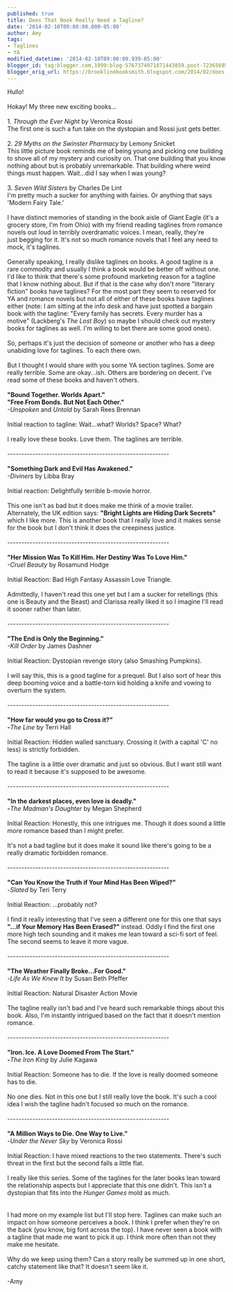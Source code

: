 ```yaml
---
published: true
title: Does That Book Really Need a Tagline?
date: '2014-02-10T09:00:00.000-05:00'
author: Amy
tags:
- Taglines
- YA
modified_datetime: '2014-02-10T09:00:09.939-05:00'
blogger_id: tag:blogger.com,1999:blog-5767374071871443859.post-7236569518813542926
blogger_orig_url: https://brooklinebooksmith.blogspot.com/2014/02/does-that-book-really-need-tagline.html
---
```


Hullo!<br /><br />Hokay! My three new exciting books...<br /><br />1. <i>Through the Ever Night</i> by Veronica Rossi<br />The first one is such a fun take on the dystopian and Rossi just gets better.<br /><br />2. <i>29 Myths on the Swinster Pharmacy</i> by Lemony Snicket<br />This little picture book reminds me of being young and picking one building to shove all of my mystery and curiosity on. That one building that you know nothing about but is probably unremarkable. That building where weird things must happen. Wait...did I say when I was young?<br /><br />3. <i>Seven Wild Sisters</i> by Charles De Lint<br />I'm pretty much a sucker for anything with fairies. Or anything that says 'Modern Fairy Tale.'<br /><br />I have distinct memories of standing in the book&nbsp;aisle of Giant Eagle (it's a grocery store, I'm from Ohio) with my&nbsp;friend reading taglines from romance novels out loud in terribly overdramatic voices. I mean, really, they're just&nbsp;begging for it.&nbsp;It's not so much romance novels that I feel any need to mock, it's taglines.<br /><br />Generally speaking, I really dislike taglines on books. A good tagline is&nbsp;a rare commodity and usually I think&nbsp;a book would be better off without&nbsp;one. I'd like to think that there's some&nbsp;profound marketing reason for a tagline that I know nothing about. But if that is the case why don't more "literary fiction" books have taglines? For the most part they seem to reserved for YA and romance novels but not all of either of these books have taglines either (note: I am sitting at the info desk and have just spotted a bargain book with the tagline: "Every family has secrets. Every murder has a motive" (Lackberg's <em>The Lost Boy</em>)&nbsp;so maybe I should check out mystery books for taglines as well. I'm willing to bet there are some good ones).<br /><br />So, perhaps it's just the decision of someone or another who has a deep unabiding love for taglines. To each there own. <br /><br />But I thought I would share with you some&nbsp;YA section&nbsp;taglines. Some are really terrible. Some are okay...ish. Others are bordering on&nbsp;decent. I've read some of these books and haven't others.<br /><strong> <br />"Bound Together. Worlds Apart."<br />"Free From Bonds. But Not Each Other."</strong> <br /><em>-Unspoken</em> and <em>Untold</em> by Sarah Rees Brennan<br /><br />Initial reaction to tagline: Wait...what? Worlds? Space? What?<br /><br />I really love these books. Love them. The taglines are terrible.<br />&nbsp;&nbsp;&nbsp;&nbsp;&nbsp;&nbsp;&nbsp;&nbsp;&nbsp;&nbsp;&nbsp;&nbsp;&nbsp;&nbsp;&nbsp;&nbsp;&nbsp;&nbsp;&nbsp;&nbsp;&nbsp;&nbsp;&nbsp;&nbsp;&nbsp;&nbsp;&nbsp;&nbsp;&nbsp;&nbsp;&nbsp;&nbsp;&nbsp;&nbsp;&nbsp;&nbsp;&nbsp;&nbsp;&nbsp;&nbsp;&nbsp;&nbsp;&nbsp;&nbsp;&nbsp;&nbsp;&nbsp;&nbsp;&nbsp;&nbsp;&nbsp;&nbsp;&nbsp;&nbsp;&nbsp;&nbsp;&nbsp;&nbsp;&nbsp;&nbsp;&nbsp;&nbsp;&nbsp;&nbsp;&nbsp;&nbsp;&nbsp;&nbsp;&nbsp; <br />----------------------------------------------------------<br /><br /><strong>"Something Dark and Evil Has Awakened."</strong><br /><em>-Diviners</em> by Libba Bray<br /><br />Initial reaction: Delightfully terrible b-movie horror.<br /><br />This one isn't as bad but it does make me think of a movie trailer. Alternately, the UK edition says: <strong>"Bright Lights are Hiding&nbsp;Dark Secrets"</strong> which I like more. This is another book that I really love and it makes sense for the book but I don't think it does the creepiness justice.<br /><br />----------------------------------------------------------<br /><br /><b>"Her Mission Was To Kill Him. Her Destiny Was To Love Him."</b><br /><i>-Cruel Beauty</i>&nbsp;by Rosamund Hodge<br /><br />Initial Reaction: Bad High Fantasy Assassin Love Triangle.<br /><br />Admittedly, I haven't read this one yet but I am a sucker for retellings (this one is Beauty and the Beast) and Clarissa really liked it so I imagine I'll read it sooner rather than later.<br /><br />----------------------------------------------------------<br /><br /><b>"The End is Only the Beginning."</b><br /><i>-Kill Order </i>by James Dashner<br /><br />Initial Reaction: Dystopian revenge story (also Smashing Pumpkins).<br /><br />I will say this, this is a good tagline for a prequel. But I also sort of hear this deep booming voice and a battle-torn kid holding a knife and vowing to overturn the system.<br /><br />----------------------------------------------------------<br /><br /><b>"How far would you go to Cross it?"<br />-</b><i>The Line </i>by Terri Hall<br /><br />Initial Reaction: Hidden walled sanctuary. Crossing it (with a capital 'C' no less) is strictly forbidden.<br /><br />The tagline is a little over dramatic and just so obvious. But I want still want to read it because it's supposed to be awesome.<br /><br />----------------------------------------------------------<br /><br /><b>"In the darkest places, even love is deadly."<br />-</b><i>The Madman's Daughter </i>by Megan Shepherd<br /><br />Initial Reaction: Honestly, this one intrigues me. Though it does sound a little more romance based than I might prefer.<br /><br />It's not a bad tagline but it does make it sound like there's going to be a really dramatic forbidden romance.<br /><br />----------------------------------------------------------<br /><br /><b>"Can You Know the Truth if Your Mind Has Been Wiped?"</b><br />-<i>Slated </i>by Teri Terry<br /><br />Initial Reaction: ...probably not?<br /><br />I find it really interesting that I've seen a different one for this one that says <b>"...if Your Memory Has Been Erased?"</b> instead. Oddly I find the first one more high tech sounding and it makes me lean toward a sci-fi sort of feel. The second seems to leave it more vague.<br /><br />----------------------------------------------------------<br /><br /><b>"The Weather Finally Broke...For Good."</b><br />-<i>Life As We Knew It </i>by Susan Beth Pfeffer<br /><br />Initial Reaction: Natural Disaster Action Movie<br /><br />The tagline really isn't bad and I've heard such remarkable things about this book. Also, I'm instantly intrigued based on the fact that it doesn't mention romance.<br /><br />----------------------------------------------------------<br /><br /><b>"Iron. Ice. A Love Doomed From The Start."<br />-</b><i>The Iron King </i>by Julie Kagawa<br /><br />Initial Reaction: Someone has to die. If the love is really doomed someone has to die.<br /><br />No one dies. Not in this one but I still really love the book. It's such a cool idea I wish the tagline hadn't focused so much on the romance.<br /><br />----------------------------------------------------------<br /><br /><b>"A Million Ways to Die. One Way to Live."</b><br />-<i>Under the Never Sky</i> by Veronica Rossi<br /><br />Initial Reaction: I have mixed reactions to the two statements. There's such threat in the first but the second falls a little flat.<br /><br />I really like this series. Some of the taglines for the later books lean toward the relationship aspects but I appreciate that this one didn't. This isn't a dystopian that fits into the <i>Hunger Games</i> mold as much.<br /><br /><br />I had more on my example list but I'll stop here. Taglines can make such an impact on how someone perceives a book. I think I prefer when they're on the back (you know, big font across the top). I have never seen a book with a tagline that made me want to pick it up. I think more often than not they make me hesitate.<br /><br />Why do we keep using them? Can a story really be summed up in one short, catchy statement like that? It doesn't seem like it.<br /><br />-Amy